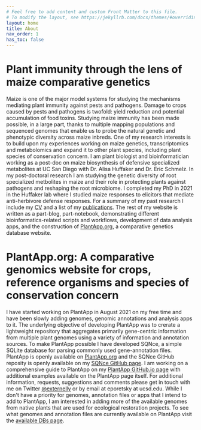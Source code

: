 ```yaml
---
# Feel free to add content and custom Front Matter to this file.
# To modify the layout, see https://jekyllrb.com/docs/themes/#overriding-theme-defaults
layout: home
title: About
nav_order: 1
has_toc: false
---
```


# Plant immunity through the lens of maize comparative genetics

Maize is one of the major model systems for studying the mechanisms mediating plant immunity against pests and pathogens. Damage to crops caused by pests and pathogens is twofold: yield reduction and potential accumulation of food toxins. Studying maize immunity has been made possible, in a large part, thanks to multiple mapping populations and sequenced genomes that enable us to probe the natural genetic and phenotypic diversity across maize inbreds. One of my research interests is to build upon my experiences working on maize genetics, transcriptomics and metabolomics and expand it to other plant species, including plant species of conservation concern. I am plant biologist and bioinformatician working as a post-doc on maize biosynthesis of defensive specialized metabolites at UC San Diego with Dr. Alisa Huffaker and Dr. Eric Schmelz. In my post-doctoral research I am studying the genetic diversity of root specialized metbolites in maize and their role in protecting plants against pathogens and reshaping the root microbiome. I completed my PhD in 2021 in the Huffaker lab where I studied maize responses to elicitors that mediate anti-herbivore defense responses. For a summary of my past research I include my [CV](assets/pdfs/eporetsky_cv.pdf) and a list of my [publications](research/). The rest of my website is written as a part-blog, part-notebook, demonstrating different bioinformatics-related scripts and workflows, development of data analysis apps, and the construction of [PlantApp.org](https://www.plantapp.org), a comparative genetics database website.

# PlantApp.org: A comparative genomics website for crops, reference organisms and species of conservation concern

I have started working on PlantApp in August 2021 on my free time and have been slowly adding genomes, genomic annotations and analysis apps to it. The underlying objective of developing PlantApp was to crerate a lightweight repository that aggregates primarily gene-centric information from multiple plant genomes using a variety of information and annotation sources. To make PlantApp possible I have developed SQNce, a simple SQLite database for parsing commonly used gene-annotation files. PlantApp is openly available on [PlantApp.org](https://www.plantapp.org) and the SQNce GitHub reposity is openly available on my [SQNce GitHub page](https://github.com/eporetsky/SQNce). I am working on a comprehensive guide to PlantApp on my [PlantApp GitHub.io page](plantapp/) with additional examples available on the PlantApp page itself. For additional information, requests, suggestions and comments please get in touch with me on Twitter [@externelly](https://twitter.com/externelly) or by email at eporetsky at ucsd.edu. While I don't have a priority for genomes, annotation files or apps that I intend to add to PlantApp, I am interested in adding more of the available genomes from native plants that are used for ecological restoration projects. To see what genomes and annotation files are currently available on PlantApp visit the [available DBs page](https://www.plantapp.org/SQNce/available_dbs).